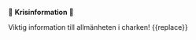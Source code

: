 :rotating_light: **Krisinformation** :rotating_light:

Viktig information till allmänheten i charken!
{{replace}}
